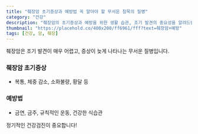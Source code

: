 ```yaml
---
title: "췌장암 초기증상과 예방법 꼭 알아야 할 무서운 침묵의 질병"
category: "건강"
description: "췌장암의 초기증상과 예방을 위한 생활 습관, 조기 발견의 중요성을 알려드립니다."
thumbnail: "https://placehold.co/400x200/ff6961/fff?text=췌장암+예방"
tags: [건강, 암, 췌장]
---
```


췌장암은 조기 발견이 매우 어렵고, 증상이 늦게 나타나는 무서운 질병입니다.

### 췌장암 초기증상
- 복통, 체중 감소, 소화불량, 황달 등

### 예방법
- 금연, 금주, 규칙적인 운동, 건강한 식습관

정기적인 건강검진이 중요합니다!